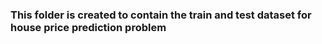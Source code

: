 ### This folder is created to contain the train and test dataset for house price prediction problem
